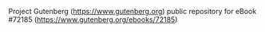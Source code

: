 Project Gutenberg (https://www.gutenberg.org) public repository
for eBook #72185 (https://www.gutenberg.org/ebooks/72185)
